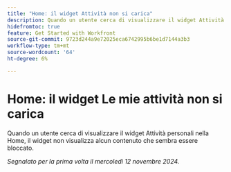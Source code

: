 ```yaml
---
title: "Home: il widget Attività non si carica"
description: Quando un utente cerca di visualizzare il widget Attività personali nella Home, il widget non visualizza alcun contenuto che sembra essere bloccato.
hidefromtoc: true
feature: Get Started with Workfront
source-git-commit: 9723d244a9e72025eca6742995b6be1d7144a3b3
workflow-type: tm+mt
source-wordcount: '64'
ht-degree: 6%

---
```


# Home: il widget Le mie attività non si carica

<!--
>[!NOTE]
>
>This issue was fixed on October 24, 2024.
-->

Quando un utente cerca di visualizzare il widget Attività personali nella Home, il widget non visualizza alcun contenuto che sembra essere bloccato.

_Segnalato per la prima volta il mercoledì 12 novembre 2024._
